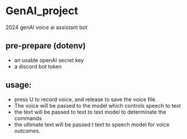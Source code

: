 # GenAI_project
2024 genAI voice ai assistant bot

## pre-prepare (dotenv)
- an usable openAI secret key
- a discord bot token

## usage:
- press U to record voice, and release to save the voice file.
- The voice will be passed to the model which controls speech to text
- the text will be passed to text to text model to determinate the commands
- the ultimate text will be passed t text to speech model for voice outcomes.

